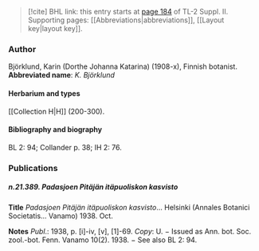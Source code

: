 > [!cite] BHL link: this entry starts at [page 184](https://www.biodiversitylibrary.org/page/33265381) of TL-2 Suppl. II.
> Supporting pages: [[Abbreviations|abbreviations]], [[Layout key|layout key]].

### Author

Björklund, Karin (Dorthe Johanna Katarina) (1908-x), Finnish botanist. 
**Abbreviated name**: *K. Björklund*

#### Herbarium and types

[[Collection H|H]] (200-300).

#### Bibliography and biography

BL 2: 94; Collander p. 38; IH 2: 76.

### Publications

##### n.21.389. Padasjoen Pitäjän itäpuoliskon kasvisto

**Title**
*Padasjoen Pitäjän itäpuoliskon kasvisto*... Helsinki (Annales Botanici Societatis... Vanamo) 1938. Oct.

**Notes**
*Publ*.: 1938, p. \[i\]-iv, \[v\], \[1\]-69. *Copy*: U. − Issued as Ann. bot. Soc. zool.-bot. Fenn. Vanamo 10(2). 1938. − See also BL 2: 94.

